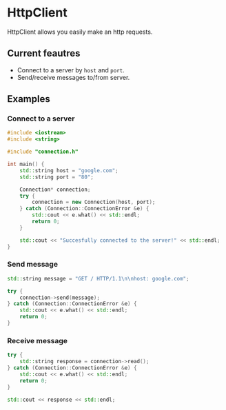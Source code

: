 # HttpClient

HttpClient allows you easily make an http requests.

## Current feautres

- Connect to a server by `host` and `port`.
- Send/receive messages to/from server.

## Examples

### Connect to a server

```cpp
#include <iostream>
#include <string>

#include "connection.h"

int main() {
    std::string host = "google.com";
    std::string port = "80";

    Connection* connection;	
    try {
        connection = new Connection(host, port);
    } catch (Connection::ConnectionError &e) {
        std::cout << e.what() << std::endl;
        return 0;
    }

    std::cout << "Succesfully connected to the server!" << std::endl;
}
```

### Send message

```cpp
std::string message = "GET / HTTP/1.1\n\nhost: google.com";

try {
    connection->send(message);
} catch (Connection::ConnectionError &e) {
    std::cout << e.what() << std::endl;
    return 0;
}
```

### Receive message

```cpp
try {
    std::string response = connection->read();
} catch (Connection::ConnectionError &e) {
    std::cout << e.what() << std::endl;
    return 0;
}

std::cout << response << std::endl;
```
